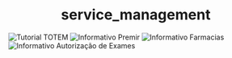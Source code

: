 <h1 align = "center">service_management</h1>

<p text-align = "center">

![Tutorial TOTEM](https://user-images.githubusercontent.com/105741181/193021219-e17fa099-9bfb-49a6-ad9a-1b5912d4843d.png)
![Informativo Premir](https://user-images.githubusercontent.com/105741181/192799079-2c5f9295-6a21-4507-8565-1d50699f601c.png)
![Informativo Farmacias](https://user-images.githubusercontent.com/105741181/192799086-3995c641-f186-45a9-8ec9-77fa89823079.png)
![Informativo Autorização de Exames](https://user-images.githubusercontent.com/105741181/192799090-2b6ad33f-04f9-4c86-a882-d74116866b7f.png)

</p>
